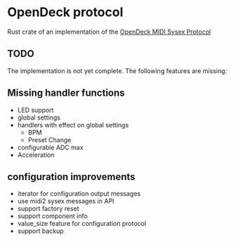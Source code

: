 # OpenDeck protocol

Rust crate of an implementation of the [OpenDeck MIDI Sysex Protocol](https://github.com/shanteacontrols/OpenDeck/wiki/Sysex-Configuration)

## TODO

The implementation is not yet complete. The following features are missing:

## Missing handler functions

* LED support
* global settings
* handlers with effect on global settings
  * BPM
  * Preset Change
* configurable ADC max
* Acceleration

## configuration improvements

* iterator for configuration output messages
* use midi2 sysex messages in API
* support factory reset
* support component info
* value_size feature for configuration protocol
* support backup
